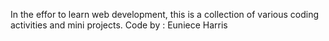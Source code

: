In the effor to learn web development, this is a collection of various coding activities and mini projects.
Code by : Euniece Harris

